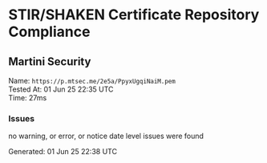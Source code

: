 # STIR/SHAKEN Certificate Repository Compliance

## Martini Security

Name: `https://p.mtsec.me/2e5a/PpyxUgqiNaiM.pem`\
Tested At: 01 Jun 25 22:35 UTC\
Time: 27ms

### Issues

no warning, or error, or notice date level issues were found

Generated: 01 Jun 25 22:38 UTC
